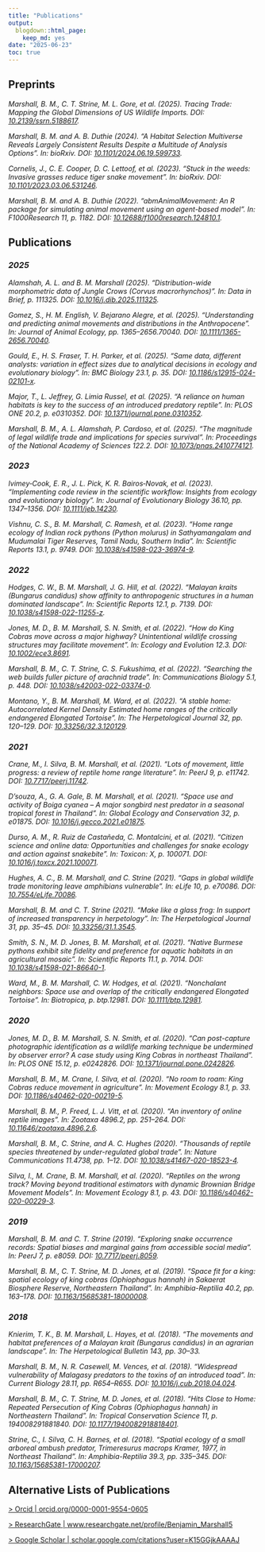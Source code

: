 ```yaml
---
title: "Publications"
output:
  blogdown::html_page:
    keep_md: yes
date: "2025-06-23"
toc: true
---
```


## Preprints

<p><cite>Marshall, B. M., C. T. Strine, M. L. Gore, et al.
(2025).
<em>Tracing Trade: Mapping the Global Dimensions of US Wildlife Imports</em>.
DOI: <a href="https://doi.org/10.2139/ssrn.5188617">10.2139/ssrn.5188617</a>.</cite></p>

<p><cite>Marshall, B. M. and A. B. Duthie
(2024).
&ldquo;A Habitat Selection Multiverse Reveals Largely Consistent Results Despite a Multitude of Analysis Options&rdquo;.
In: <em>bioRxiv</em>.
DOI: <a href="https://doi.org/10.1101/2024.06.19.599733">10.1101/2024.06.19.599733</a>.</cite></p>

<p><cite>Cornelis, J., C. E. Cooper, D. C. Lettoof, et al.
(2023).
&ldquo;Stuck in the weeds: Invasive grasses reduce tiger snake movement&rdquo;.
In: <em>bioRxiv</em>.
DOI: <a href="https://doi.org/10.1101/2023.03.06.531246">10.1101/2023.03.06.531246</a>.</cite></p>

<p><cite>Marshall, B. M. and A. B. Duthie
(2022).
&ldquo;abmAnimalMovement: An R package for simulating animal movement using an agent-based model&rdquo;.
In: <em>F1000Research</em> 11, p. 1182.
DOI: <a href="https://doi.org/10.12688/f1000research.124810.1">10.12688/f1000research.124810.1</a>.</cite></p>

## Publications



### *2025*
<p><cite>Alamshah, A. L. and B. M. Marshall
(2025).
&ldquo;Distribution-wide morphometric data of Jungle Crows (Corvus macrorhynchos)&rdquo;.
In: <em>Data in Brief</em>, p. 111325.
DOI: <a href="https://doi.org/10.1016/j.dib.2025.111325">10.1016/j.dib.2025.111325</a>.</cite></p>

<p><cite>Gomez, S., H. M. English, V. Bejarano Alegre, et al.
(2025).
&ldquo;Understanding and predicting animal movements and distributions in the Anthropocene&rdquo;.
In: <em>Journal of Animal Ecology</em>, pp. 1365&ndash;2656.70040.
DOI: <a href="https://doi.org/10.1111/1365-2656.70040">10.1111/1365-2656.70040</a>.</cite></p>

<p><cite>Gould, E., H. S. Fraser, T. H. Parker, et al.
(2025).
&ldquo;Same data, different analysts: variation in effect sizes due to analytical decisions in ecology and evolutionary biology&rdquo;.
In: <em>BMC Biology</em> 23.1, p. 35.
DOI: <a href="https://doi.org/10.1186/s12915-024-02101-x">10.1186/s12915-024-02101-x</a>.</cite></p>

<p><cite>Major, T., L. Jeffrey, G. Limia Russel, et al.
(2025).
&ldquo;A reliance on human habitats is key to the success of an introduced predatory reptile&rdquo;.
In: <em>PLOS ONE</em> 20.2, p. e0310352.
DOI: <a href="https://doi.org/10.1371/journal.pone.0310352">10.1371/journal.pone.0310352</a>.</cite></p>

<p><cite>Marshall, B. M., A. L. Alamshah, P. Cardoso, et al.
(2025).
&ldquo;The magnitude of legal wildlife trade and implications for species survival&rdquo;.
In: <em>Proceedings of the National Academy of Sciences</em> 122.2.
DOI: <a href="https://doi.org/10.1073/pnas.2410774121">10.1073/pnas.2410774121</a>.</cite></p>

### *2023*
<p><cite>Ivimey‐Cook, E. R., J. L. Pick, K. R. Bairos‐Novak, et al.
(2023).
&ldquo;Implementing code review in the scientific workflow: Insights from ecology and evolutionary biology&rdquo;.
In: <em>Journal of Evolutionary Biology</em> 36.10, pp. 1347&ndash;1356.
DOI: <a href="https://doi.org/10.1111/jeb.14230">10.1111/jeb.14230</a>.</cite></p>

<p><cite>Vishnu, C. S., B. M. Marshall, C. Ramesh, et al.
(2023).
&ldquo;Home range ecology of Indian rock pythons (Python molurus) in Sathyamangalam and Mudumalai Tiger Reserves, Tamil Nadu, Southern India&rdquo;.
In: <em>Scientific Reports</em> 13.1, p. 9749.
DOI: <a href="https://doi.org/10.1038/s41598-023-36974-9">10.1038/s41598-023-36974-9</a>.</cite></p>

### *2022*
<p><cite>Hodges, C. W., B. M. Marshall, J. G. Hill, et al.
(2022).
&ldquo;Malayan kraits (Bungarus candidus) show affinity to anthropogenic structures in a human dominated landscape&rdquo;.
In: <em>Scientific Reports</em> 12.1, p. 7139.
DOI: <a href="https://doi.org/10.1038/s41598-022-11255-z">10.1038/s41598-022-11255-z</a>.</cite></p>

<p><cite>Jones, M. D., B. M. Marshall, S. N. Smith, et al.
(2022).
&ldquo;How do King Cobras move across a major highway? Unintentional wildlife crossing structures may facilitate movement&rdquo;.
In: <em>Ecology and Evolution</em> 12.3.
DOI: <a href="https://doi.org/10.1002/ece3.8691">10.1002/ece3.8691</a>.</cite></p>

<p><cite>Marshall, B. M., C. T. Strine, C. S. Fukushima, et al.
(2022).
&ldquo;Searching the web builds fuller picture of arachnid trade&rdquo;.
In: <em>Communications Biology</em> 5.1, p. 448.
DOI: <a href="https://doi.org/10.1038/s42003-022-03374-0">10.1038/s42003-022-03374-0</a>.</cite></p>

<p><cite>Montano, Y., B. M. Marshall, M. Ward, et al.
(2022).
&ldquo;A stable home: Autocorrelated Kernel Density Estimated home ranges of the critically endangered Elongated Tortoise&rdquo;.
In: <em>The Herpetological Journal</em> 32, pp. 120&ndash;129.
DOI: <a href="https://doi.org/10.33256/32.3.120129">10.33256/32.3.120129</a>.</cite></p>

### *2021*
<p><cite>Crane, M., I. Silva, B. M. Marshall, et al.
(2021).
&ldquo;Lots of movement, little progress: a review of reptile home range literature&rdquo;.
In: <em>PeerJ</em> 9, p. e11742.
DOI: <a href="https://doi.org/10.7717/peerj.11742">10.7717/peerj.11742</a>.</cite></p>

<p><cite>D’souza, A., G. A. Gale, B. M. Marshall, et al.
(2021).
&ldquo;Space use and activity of Boiga cyanea – A major songbird nest predator in a seasonal tropical forest in Thailand&rdquo;.
In: <em>Global Ecology and Conservation</em> 32, p. e01875.
DOI: <a href="https://doi.org/10.1016/j.gecco.2021.e01875">10.1016/j.gecco.2021.e01875</a>.</cite></p>

<p><cite>Durso, A. M., R. Ruiz de Castañeda, C. Montalcini, et al.
(2021).
&ldquo;Citizen science and online data: Opportunities and challenges for snake ecology and action against snakebite&rdquo;.
In: <em>Toxicon: X</em>, p. 100071.
DOI: <a href="https://doi.org/10.1016/j.toxcx.2021.100071">10.1016/j.toxcx.2021.100071</a>.</cite></p>

<p><cite>Hughes, A. C., B. M. Marshall, and C. Strine
(2021).
&ldquo;Gaps in global wildlife trade monitoring leave amphibians vulnerable&rdquo;.
In: <em>eLife</em> 10, p. e70086.
DOI: <a href="https://doi.org/10.7554/eLife.70086">10.7554/eLife.70086</a>.</cite></p>

<p><cite>Marshall, B. M. and C. T. Strine
(2021).
&ldquo;Make like a glass frog: In support of increased transparency in herpetology&rdquo;.
In: <em>The Herpetological Journal</em> 31, pp. 35&ndash;45.
DOI: <a href="https://doi.org/10.33256/31.1.3545">10.33256/31.1.3545</a>.</cite></p>

<p><cite>Smith, S. N., M. D. Jones, B. M. Marshall, et al.
(2021).
&ldquo;Native Burmese pythons exhibit site fidelity and preference for aquatic habitats in an agricultural mosaic&rdquo;.
In: <em>Scientific Reports</em> 11.1, p. 7014.
DOI: <a href="https://doi.org/10.1038/s41598-021-86640-1">10.1038/s41598-021-86640-1</a>.</cite></p>

<p><cite>Ward, M., B. M. Marshall, C. W. Hodges, et al.
(2021).
&ldquo;Nonchalant neighbors: Space use and overlap of the critically endangered Elongated Tortoise&rdquo;.
In: <em>Biotropica</em>, p. btp.12981.
DOI: <a href="https://doi.org/10.1111/btp.12981">10.1111/btp.12981</a>.</cite></p>

### *2020*
<p><cite>Jones, M. D., B. M. Marshall, S. N. Smith, et al.
(2020).
&ldquo;Can post-capture photographic identification as a wildlife marking technique be undermined by observer error? A case study using King Cobras in northeast Thailand&rdquo;.
In: <em>PLOS ONE</em> 15.12, p. e0242826.
DOI: <a href="https://doi.org/10.1371/journal.pone.0242826">10.1371/journal.pone.0242826</a>.</cite></p>

<p><cite>Marshall, B. M., M. Crane, I. Silva, et al.
(2020).
&ldquo;No room to roam: King Cobras reduce movement in agriculture&rdquo;.
In: <em>Movement Ecology</em> 8.1, p. 33.
DOI: <a href="https://doi.org/10.1186/s40462-020-00219-5">10.1186/s40462-020-00219-5</a>.</cite></p>

<p><cite>Marshall, B. M., P. Freed, L. J. Vitt, et al.
(2020).
&ldquo;An inventory of online reptile images&rdquo;.
In: <em>Zootaxa</em> 4896.2, pp. 251&ndash;264.
DOI: <a href="https://doi.org/10.11646/zootaxa.4896.2.6">10.11646/zootaxa.4896.2.6</a>.</cite></p>

<p><cite>Marshall, B. M., C. Strine, and A. C. Hughes
(2020).
&ldquo;Thousands of reptile species threatened by under-regulated global trade&rdquo;.
In: <em>Nature Communications</em> 11.4738, pp. 1&ndash;12.
DOI: <a href="https://doi.org/10.1038/s41467-020-18523-4">10.1038/s41467-020-18523-4</a>.</cite></p>

<p><cite>Silva, I., M. Crane, B. M. Marshall, et al.
(2020).
&ldquo;Reptiles on the wrong track? Moving beyond traditional estimators with dynamic Brownian Bridge Movement Models&rdquo;.
In: <em>Movement Ecology</em> 8.1, p. 43.
DOI: <a href="https://doi.org/10.1186/s40462-020-00229-3">10.1186/s40462-020-00229-3</a>.</cite></p>

### *2019*
<p><cite>Marshall, B. M. and C. T. Strine
(2019).
&ldquo;Exploring snake occurrence records: Spatial biases and marginal gains from accessible social media&rdquo;.
In: <em>PeerJ</em> 7, p. e8059.
DOI: <a href="https://doi.org/10.7717/peerj.8059">10.7717/peerj.8059</a>.</cite></p>

<p><cite>Marshall, B. M., C. T. Strine, M. D. Jones, et al.
(2019).
&ldquo;Space fit for a king: spatial ecology of king cobras (Ophiophagus hannah) in Sakaerat Biosphere Reserve, Northeastern Thailand&rdquo;.
In: <em>Amphibia-Reptilia</em> 40.2, pp. 163&ndash;178.
DOI: <a href="https://doi.org/10.1163/15685381-18000008">10.1163/15685381-18000008</a>.</cite></p>

### *2018*
<p><cite>Knierim, T. K., B. M. Marshall, L. Hayes, et al.
(2018).
&ldquo;The movements and habitat preferences of a Malayan krait (Bungarus candidus) in an agrarian landscape&rdquo;.
In: <em>The Herpetological Bulletin</em> 143, pp. 30&ndash;33.</cite></p>

<p><cite>Marshall, B. M., N. R. Casewell, M. Vences, et al.
(2018).
&ldquo;Widespread vulnerability of Malagasy predators to the toxins of an introduced toad&rdquo;.
In: <em>Current Biology</em> 28.11, pp. R654&ndash;R655.
DOI: <a href="https://doi.org/10.1016/j.cub.2018.04.024">10.1016/j.cub.2018.04.024</a>.</cite></p>

<p><cite>Marshall, B. M., C. T. Strine, M. D. Jones, et al.
(2018).
&ldquo;Hits Close to Home: Repeated Persecution of King Cobras (Ophiophagus hannah) in Northeastern Thailand&rdquo;.
In: <em>Tropical Conservation Science</em> 11, p. 194008291881840.
DOI: <a href="https://doi.org/10.1177/1940082918818401">10.1177/1940082918818401</a>.</cite></p>

<p><cite>Strine, C., I. Silva, C. H. Barnes, et al.
(2018).
&ldquo;Spatial ecology of a small arboreal ambush predator, Trimeresurus macrops Kramer, 1977, in Northeast Thailand&rdquo;.
In: <em>Amphibia-Reptilia</em> 39.3, pp. 335&ndash;345.
DOI: <a href="https://doi.org/10.1163/15685381-17000207">10.1163/15685381-17000207</a>.</cite></p>

## Alternative Lists of Publications

<a href="https://orcid.org/0000-0001-9554-0605">> Orcid | orcid.org/0000-0001-9554-0605</a>

<a href="https://www.researchgate.net/profile/Benjamin_Marshall5">> ResearchGate | www.researchgate.net/profile/Benjamin_Marshall5</a>

<a href="https://scholar.google.com/citations?user=K15GGjkAAAAJ&hl=en">> Google Scholar | scholar.google.com/citations?user=K15GGjkAAAAJ</a>

